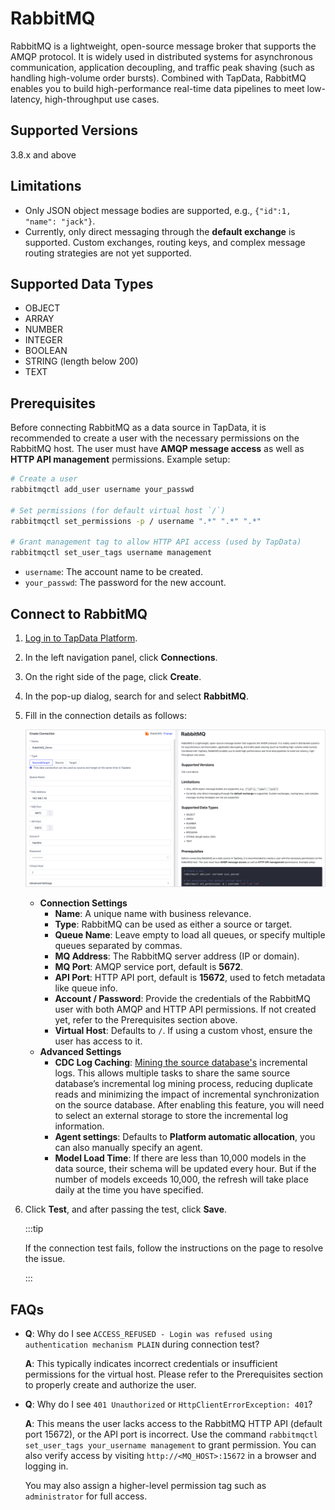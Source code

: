 # RabbitMQ



RabbitMQ is a lightweight, open-source message broker that supports the AMQP protocol. It is widely used in distributed systems for asynchronous communication, application decoupling, and traffic peak shaving (such as handling high-volume order bursts). Combined with TapData, RabbitMQ enables you to build high-performance real-time data pipelines to meet low-latency, high-throughput use cases.

## Supported Versions

3.8.x and above

## Limitations

- Only JSON object message bodies are supported, e.g., `{"id":1, "name": "jack"}`.
- Currently, only direct messaging through the **default exchange** is supported. Custom exchanges, routing keys, and complex message routing strategies are not yet supported.

## Supported Data Types

- OBJECT
- ARRAY
- NUMBER
- INTEGER
- BOOLEAN
- STRING (length below 200)
- TEXT

## Prerequisites

Before connecting RabbitMQ as a data source in TapData, it is recommended to create a user with the necessary permissions on the RabbitMQ host. The user must have **AMQP message access** as well as **HTTP API management** permissions. Example setup:

```bash
# Create a user
rabbitmqctl add_user username your_passwd

# Set permissions (for default virtual host `/`)
rabbitmqctl set_permissions -p / username ".*" ".*" ".*"

# Grant management tag to allow HTTP API access (used by TapData)
rabbitmqctl set_user_tags username management
```

- `username`: The account name to be created.
- `your_passwd`: The password for the new account.

## Connect to RabbitMQ

1. [Log in to TapData Platform](../../user-guide/log-in.md).

2. In the left navigation panel, click **Connections**.

3. On the right side of the page, click **Create**.

4. In the pop-up dialog, search for and select **RabbitMQ**.

5. Fill in the connection details as follows:

   ![RabbitMQ Connection Example](../../images/RabbitMQ_connection.png)

   - **Connection Settings**
     - **Name**: A unique name with business relevance.
     - **Type**: RabbitMQ can be used as either a source or target.
     - **Queue Name**: Leave empty to load all queues, or specify multiple queues separated by commas.
     - **MQ Address**: The RabbitMQ server address (IP or domain).
     - **MQ Port**: AMQP service port, default is **5672**.
     - **API Port**: HTTP API port, default is **15672**, used to fetch metadata like queue info.
     - **Account / Password**: Provide the credentials of the RabbitMQ user with both AMQP and HTTP API permissions. If not created yet, refer to the Prerequisites section above.
     - **Virtual Host**: Defaults to `/`. If using a custom vhost, ensure the user has access to it.
   - **Advanced Settings**
     - **CDC Log Caching**: [Mining the source database's](../../operational-data-hub/advanced/share-mining.md) incremental logs. This allows multiple tasks to share the same source database’s incremental log mining process, reducing duplicate reads and minimizing the impact of incremental synchronization on the source database. After enabling this feature, you will need to select an external storage to store the incremental log information.
     - **Agent settings**: Defaults to **Platform automatic allocation**, you can also manually specify an agent.
     - **Model Load Time**: If there are less than 10,000 models in the data source, their schema will be updated every hour. But if the number of models exceeds 10,000, the refresh will take place daily at the time you have specified.

6. Click **Test**, and after passing the test, click **Save**.

   :::tip

   If the connection test fails, follow the instructions on the page to resolve the issue.

   :::

## FAQs

- **Q**: Why do I see `ACCESS_REFUSED - Login was refused using authentication mechanism PLAIN` during connection test?

  **A**: This typically indicates incorrect credentials or insufficient permissions for the virtual host. Please refer to the Prerequisites section to properly create and authorize the user.

- **Q**: Why do I see `401 Unauthorized` or `HttpClientErrorException: 401`?

  **A**: This means the user lacks access to the RabbitMQ HTTP API (default port 15672), or the API port is incorrect. Use the command `rabbitmqctl set_user_tags your_username management` to grant permission. You can also verify access by visiting `http://<MQ_HOST>:15672` in a browser and logging in.

  You may also assign a higher-level permission tag such as `administrator` for full access.